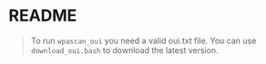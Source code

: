 # README

> To run <code>wpascan_oui</code> you need a valid oui.txt file. You can use <code>download_oui.bash</code> to download the latest version.
